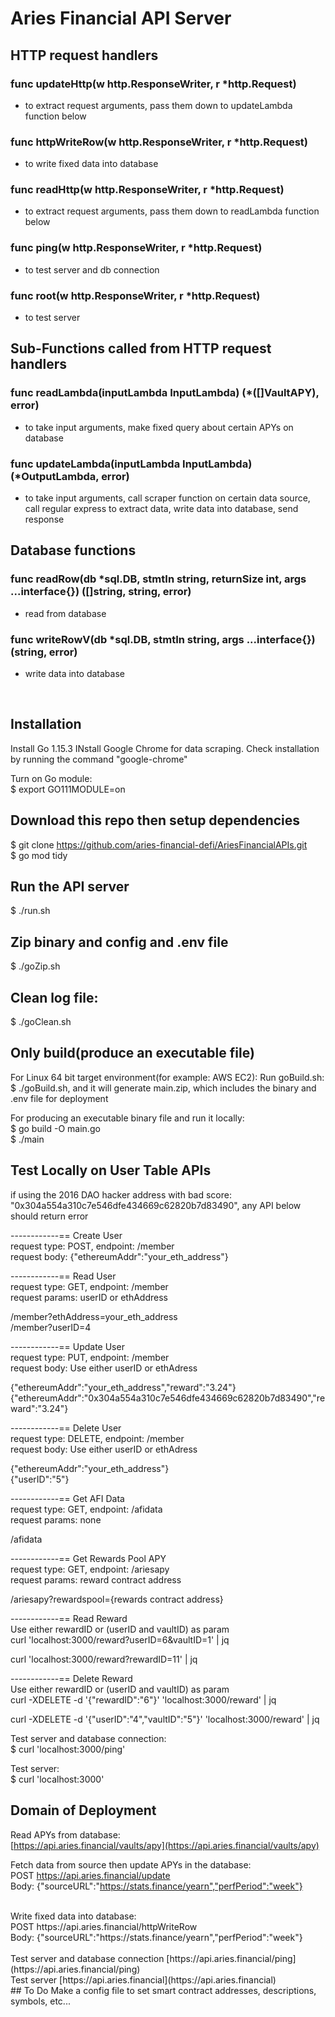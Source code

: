 # Aries Financial API Server

## HTTP request handlers
### func updateHttp(w http.ResponseWriter, r *http.Request)
- to extract request arguments, pass them down to updateLambda function below

### func httpWriteRow(w http.ResponseWriter, r *http.Request)
- to write fixed data into database

### func readHttp(w http.ResponseWriter, r *http.Request)
- to extract request arguments, pass them down to readLambda function below

### func ping(w http.ResponseWriter, r *http.Request) 
- to test server and db connection

### func root(w http.ResponseWriter, r *http.Request) 
- to test server

## Sub-Functions called from HTTP request handlers
### func readLambda(inputLambda InputLambda) (*([]VaultAPY), error) 
- to take input arguments, make fixed query about certain APYs on database 

### func updateLambda(inputLambda InputLambda) (*OutputLambda, error)
- to take input arguments, call scraper function on certain data source, call regular express to extract data, write data into database, send response

## Database functions
### func readRow(db *sql.DB, stmtIn string, returnSize int, args ...interface{}) ([]string, string, error)
- read from database

### func writeRowV(db *sql.DB, stmtIn string, args ...interface{}) (string, error)
- write data into database

<br>

## Installation
Install Go 1.15.3
INstall Google Chrome for data scraping. Check installation by running the command "google-chrome"

Turn on Go module: <br>
$ export GO111MODULE=on

## Download this repo then setup dependencies
$ git clone https://github.com/aries-financial-defi/AriesFinancialAPIs.git  <br>
$ go mod tidy

## Run the API server
$ ./run.sh

## Zip binary and config and .env file
$ ./goZip.sh

## Clean log file:
$ ./goClean.sh

## Only build(produce an executable file)
For Linux 64 bit target environment(for example: AWS EC2): 
Run goBuild.sh:  <br>
$ ./goBuild.sh, and it will generate main.zip, which includes the binary and .env file for deployment

For producing an executable binary file and run it locally: <br>
$ go build -O main.go <br>
$ ./main

## Test Locally on User Table APIs
if using the 2016 DAO hacker address with bad score: "0x304a554a310c7e546dfe434669c62820b7d83490", any API below should return error

------------== Create User<br>
request type: POST, endpoint: /member <br>
request body: {"ethereumAddr":"your_eth_address"}<br>

------------== Read User<br>
request type: GET, endpoint: /member<br>
request params: userID or ethAddress<br>

/member?ethAddress=your_eth_address<br>
/member?userID=4<br>

------------== Update User<br>
request type: PUT, endpoint: /member <br>
request body: Use either userID or ethAdress<br>

{"ethereumAddr":"your_eth_address","reward":"3.24"}<br>
{"ethereumAddr":"0x304a554a310c7e546dfe434669c62820b7d83490","reward":"3.24"}<br>

------------== Delete User<br>
request type: DELETE, endpoint: /member <br>
request body: Use either userID or ethAdress<br>

{"ethereumAddr":"your_eth_address"}<br>
{"userID":"5"}<br>

------------== Get AFI Data<br>
request type: GET, endpoint: /afidata<br>
request params: none<br>

/afidata

------------== Get Rewards Pool APY<br>
request type: GET, endpoint: /ariesapy<br>
request params: reward contract address<br>

/ariesapy?rewardspool={rewards contract address}

------------== Read Reward<br>
Use either rewardID or (userID and vaultID) as param<br>
curl 'localhost:3000/reward?userID=6&vaultID=1' | jq

curl 'localhost:3000/reward?rewardID=11' | jq

------------== Delete Reward<br>
Use either rewardID or (userID and vaultID) as param<br>
curl -XDELETE -d '{"rewardID":"6"}' 'localhost:3000/reward' | jq

curl -XDELETE -d '{"userID":"4","vaultID":"5"}' 'localhost:3000/reward' | jq





Test server and database connection: <br>
$ curl 'localhost:3000/ping'

Test server: <br>
$ curl 'localhost:3000'


## Domain of Deployment
Read APYs from database: <br> [https://api.aries.financial/vaults/apy](https://api.aries.financial/vaults/apy)

Fetch data from source then update APYs in the database:<br>
POST https://api.aries.financial/update <br>
Body: {"sourceURL":"https://stats.finance/yearn","perfPeriod":"week"}

<br>
Write fixed data into database:<br>
POST https://api.aries.financial/httpWriteRow <br>
Body: {"sourceURL":"https://stats.finance/yearn","perfPeriod":"week"}

<br>
<br>
Test server and database connection [https://api.aries.financial/ping](https://api.aries.financial/ping)
<br>
Test server [https://api.aries.financial](https://api.aries.financial)

<br>
## To Do
Make a config file to set smart contract addresses, descriptions, symbols, etc...